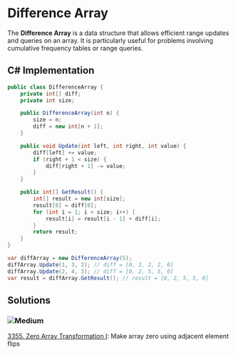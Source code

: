 # Difference Array

The **Difference Array** is a data structure that allows efficient range updates and queries on an array. It is particularly useful for problems involving cumulative frequency tables or range queries.

## C# Implementation

```csharp
public class DifferenceArray {
    private int[] diff;
    private int size;

    public DifferenceArray(int n) {
        size = n;
        diff = new int[n + 1];
    }

    public void Update(int left, int right, int value) {
        diff[left] += value;
        if (right + 1 < size) {
            diff[right + 1] -= value;
        }
    }

    public int[] GetResult() {
        int[] result = new int[size];
        result[0] = diff[0];
        for (int i = 1; i < size; i++) {
            result[i] = result[i - 1] + diff[i];
        }
        return result;
    }
}

var diffArray = new DifferenceArray(5);
diffArray.Update(1, 3, 2); // diff = [0, 2, 2, 2, 0]
diffArray.Update(2, 4, 3); // diff = [0, 2, 5, 5, 0]
var result = diffArray.GetResult(); // result = [0, 2, 5, 5, 0]
```

## Solutions

### ![Medium](https://img.shields.io/badge/Medium-fac31d)

[3355. Zero Array Transformation I](/Difference%20Array%2F3355.%20Zero%20Array%20Transformation%20I): Make array zero using adjacent element flips

